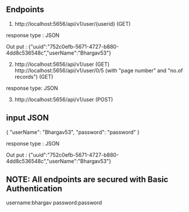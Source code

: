 Endpoints
------------------------------
1) http://localhost:5656/api/v1/user/{userid} (GET) 

response type : JSON

Out put : {"uuid":"752c0efb-5671-4727-b880-4dd8c536548c","userName":"Bhargav53"}



2) http://localhost:5656/api/v1/user (GET) 
   http://localhost:5656/api/v1/user/0/5 (with "page number" and "no.of records") (GET)

response type: JSON



3) http://localhost:5656/api/v1/user (POST)

input JSON
------------
{
  "userName": "Bhargav53",
  "password": "password"
}

response type : JSON
 
Out put : {"uuid":"752c0efb-5671-4727-b880-4dd8c536548c","userName":"Bhargav53"}



NOTE: All endpoints are secured with Basic Authentication
-----
username:bhargav
password:password

